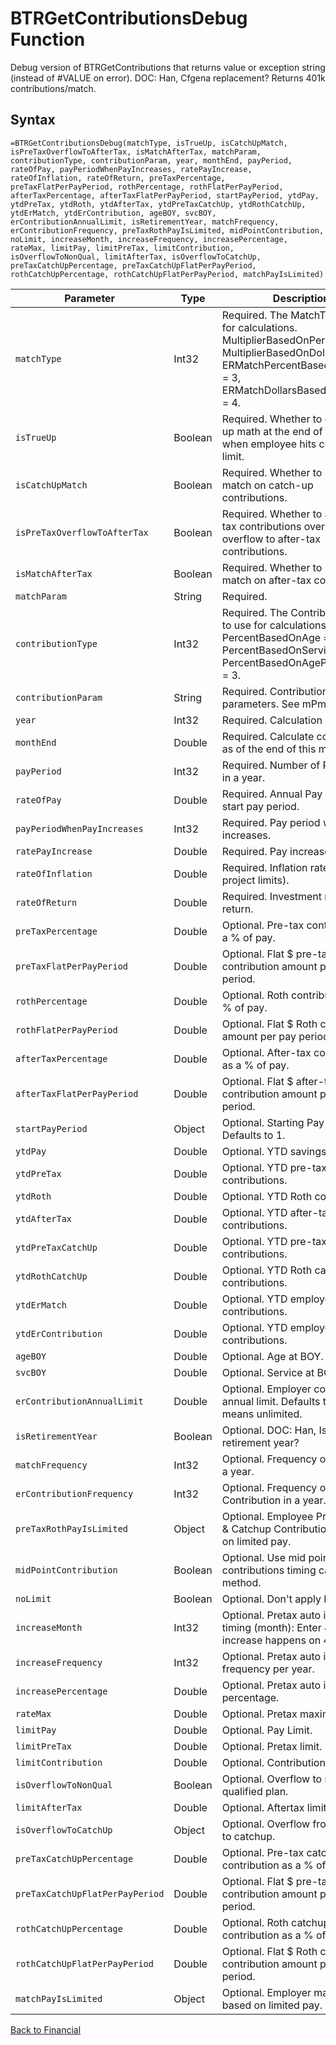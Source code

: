 # BTRGetContributionsDebug Function

Debug version of BTRGetContributions that returns value or exception string (instead of #VALUE on error).  DOC: Han, Cfgena replacement?  Returns 401k contributions/match.

## Syntax

```excel
=BTRGetContributionsDebug(matchType, isTrueUp, isCatchUpMatch, isPreTaxOverflowToAfterTax, isMatchAfterTax, matchParam, contributionType, contributionParam, year, monthEnd, payPeriod, rateOfPay, payPeriodWhenPayIncreases, ratePayIncrease, rateOfInflation, rateOfReturn, preTaxPercentage, preTaxFlatPerPayPeriod, rothPercentage, rothFlatPerPayPeriod, afterTaxPercentage, afterTaxFlatPerPayPeriod, startPayPeriod, ytdPay, ytdPreTax, ytdRoth, ytdAfterTax, ytdPreTaxCatchUp, ytdRothCatchUp, ytdErMatch, ytdErContribution, ageBOY, svcBOY, erContributionAnnualLimit, isRetirementYear, matchFrequency, erContributionFrequency, preTaxRothPayIsLimited, midPointContribution, noLimit, increaseMonth, increaseFrequency, increasePercentage, rateMax, limitPay, limitPreTax, limitContribution, isOverflowToNonQual, limitAfterTax, isOverflowToCatchUp, preTaxCatchUpPercentage, preTaxCatchUpFlatPerPayPeriod, rothCatchUpPercentage, rothCatchUpFlatPerPayPeriod, matchPayIsLimited)
```

Parameter | Type | Description
---|---|---
`matchType` | Int32 | Required.  The MatchType to use for calculations.  MultiplierBasedOnPercent = 1, MultiplierBasedOnDollars = 2, ERMatchPercentBasedOnPercent = 3, ERMatchDollarsBasedOnDollars = 4.
`isTrueUp` | Boolean | Required.  Whether to credit true-up math at the end of the year when employee hits contribution limit.
`isCatchUpMatch` | Boolean | Required.  Whether to provide match on catch-up contributions.
`isPreTaxOverflowToAfterTax` | Boolean | Required.  Whether to allow pre-tax contributions over limit to overflow to after-tax contributions.
`isMatchAfterTax` | Boolean | Required.  Whether to provide match on after-tax contributions.
`matchParam` | String | Required.  | delimited list of periods.  Each period is in the form of M:P:P where M is number of months for this period, and each P is a tier of a , seperated pair of decimal values.
`contributionType` | Int32 | Required.  The ContributionType to use for calculations.  PercentBasedOnAge = 1, PercentBasedOnService = 2, PercentBasedOnAgePlusService = 3.
`contributionParam` | String | Required.  Contribution parameters.  See mPm for info.
`year` | Int32 | Required.  Calculation year.
`monthEnd` | Double | Required.  Calculate contributions as of the end of this month.
`payPeriod` | Int32 | Required.  Number of Pay period in a year.
`rateOfPay` | Double | Required.  Annual Pay rate as of start pay period.
`payPeriodWhenPayIncreases` | Int32 | Required.  Pay period when pay increases.
`ratePayIncrease` | Double | Required.  Pay increase rate.
`rateOfInflation` | Double | Required.  Inflation rate (used to project limits).
`rateOfReturn` | Double | Required.  Investment rate of return.
`preTaxPercentage` | Double | Optional.  Pre-tax contribution as a % of pay.
`preTaxFlatPerPayPeriod` | Double | Optional.  Flat $ pre-tax contribution amount per pay period.
`rothPercentage` | Double | Optional.  Roth contribution as a % of pay.
`rothFlatPerPayPeriod` | Double | Optional.  Flat $ Roth contribution amount per pay period.
`afterTaxPercentage` | Double | Optional.  After-tax contribution as a % of pay.
`afterTaxFlatPerPayPeriod` | Double | Optional.  Flat $ after-tax contribution amount per pay period.
`startPayPeriod` | Object | Optional.  Starting Pay period.  Defaults to 1.
`ytdPay` | Double | Optional.  YTD savings pay.
`ytdPreTax` | Double | Optional.  YTD pre-tax contributions.
`ytdRoth` | Double | Optional.  YTD Roth contributions.
`ytdAfterTax` | Double | Optional.  YTD after-tax contributions.
`ytdPreTaxCatchUp` | Double | Optional.  YTD pre-tax catch-up contributions.
`ytdRothCatchUp` | Double | Optional.  YTD Roth catch-up contributions.
`ytdErMatch` | Double | Optional.  YTD employer match contributions.
`ytdErContribution` | Double | Optional.  YTD employer contributions.
`ageBOY` | Double | Optional.  Age at BOY.
`svcBOY` | Double | Optional.  Service at BOY.
`erContributionAnnualLimit` | Double | Optional.  Employer contribution annual limit. Defaults to 0, which means unlimited.
`isRetirementYear` | Boolean | Optional.  DOC: Han, Is this retirement year?
`matchFrequency` | Int32 | Optional.  Frequency of match in a year.
`erContributionFrequency` | Int32 | Optional.  Frequency of ER Contribution in a year.
`preTaxRothPayIsLimited` | Object | Optional.  Employee Pretax/Roth & Catchup Contributions is based on limited pay.
`midPointContribution` | Boolean | Optional.  Use mid point contributions timing calculation method.
`noLimit` | Boolean | Optional.  Don't apply IRS limit.
`increaseMonth` | Int32 | Optional.  Pretax auto increase timing (month): Enter 4 if increase happens on 4/1.
`increaseFrequency` | Int32 | Optional.  Pretax auto increase frequency per year.
`increasePercentage` | Double | Optional.  Pretax auto increase percentage.
`rateMax` | Double | Optional.  Pretax maximum rate.
`limitPay` | Double | Optional.  Pay Limit.
`limitPreTax` | Double | Optional.  Pretax limit.
`limitContribution` | Double | Optional.  Contribution limit.
`isOverflowToNonQual` | Boolean | Optional.  Overflow to non qualified plan.
`limitAfterTax` | Double | Optional.  Aftertax limit.
`isOverflowToCatchUp` | Object | Optional.  Overflow from preTax to catchup.
`preTaxCatchUpPercentage` | Double | Optional.  Pre-tax catchup contribution as a % of pay.
`preTaxCatchUpFlatPerPayPeriod` | Double | Optional.  Flat $ pre-tax catchup contribution amount per pay period.
`rothCatchUpPercentage` | Double | Optional.  Roth catchup contribution as a % of pay.
`rothCatchUpFlatPerPayPeriod` | Double | Optional.  Flat $ Roth catchup contribution amount per pay period.
`matchPayIsLimited` | Object | Optional.  Employer match is based on limited pay.

[Back to Financial](RBLeFinancial.md)